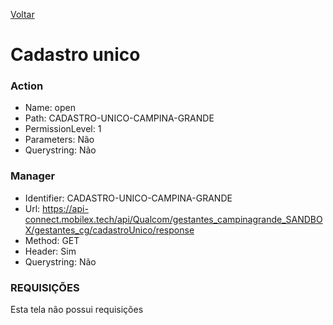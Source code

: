 [Voltar](./servico_uti_pub.md)
# Cadastro unico
### Action
- Name: open
- Path: CADASTRO-UNICO-CAMPINA-GRANDE
- PermissionLevel: 1
- Parameters: Não
- Querystring: Não
  
### Manager
- Identifier: CADASTRO-UNICO-CAMPINA-GRANDE
- Url: https://api-connect.mobilex.tech/api/Qualcom/gestantes_campinagrande_SANDBOX/gestantes_cg/cadastroUnico/response
- Method: GET
- Header: Sim
- Querystring: Não

### REQUISIÇÕES
Esta tela não possui requisições